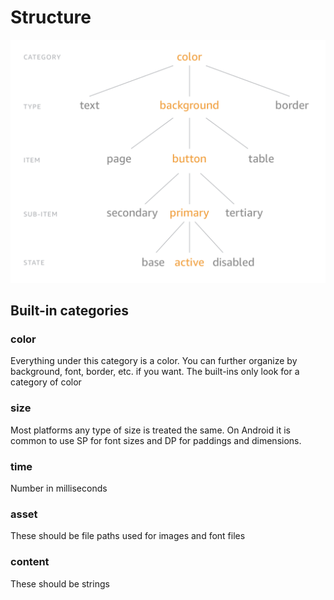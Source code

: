 # Structure

![](../assets/docs/token-structure.png)

## Built-in categories

### color

Everything under this category is a color. You can further organize by background, font, border, etc. if you want. The built-ins only look for a category of color

### size

Most platforms any type of size is treated the same. On Android it is common to use SP for font sizes and DP for paddings and dimensions.

### time

Number in milliseconds

### asset

These should be file paths used for images and font files

### content

These should be strings
